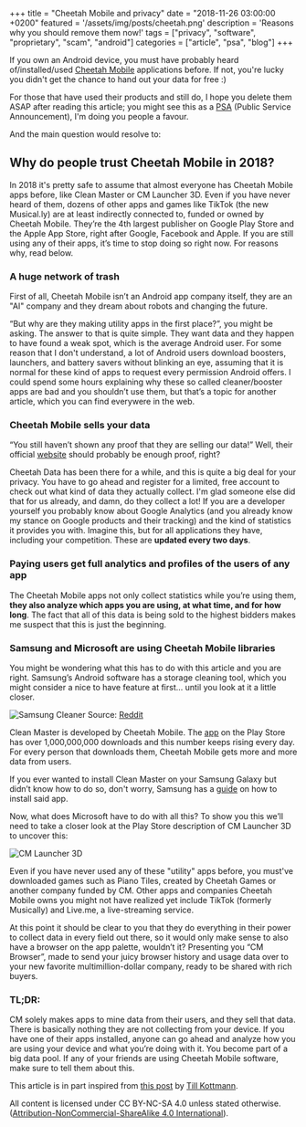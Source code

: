 +++
title = "Cheetah Mobile and privacy"
date = "2018-11-26 03:00:00 +0200"
featured = '/assets/img/posts/cheetah.png'
description = 'Reasons why you should remove them now!'
tags = ["privacy", "software", "proprietary", "scam", "android"]
categories = ["article", "psa", "blog"]
+++

If you own an Android device, you must have probably heard of/installed/used [Cheetah Mobile](https://www.cmcm.com/en-us/) applications before. If not, you're lucky you didn't get the chance to hand out your data for free :)

For those that have used their products and still do, I hope you delete them ASAP after reading this article; you might see this as a [PSA](https://www.slanguide.com/what-does-psa-mean/) (Public Service Announcement), I'm doing you people a favour.

And the main question would resolve to:

## Why do people trust Cheetah Mobile in 2018?

In 2018 it's pretty safe to assume that almost everyone has Cheetah Mobile apps before, like Clean Master or CM Launcher 3D. Even if you have never heard of them, dozens of other apps and games like TikTok (the new Musical.ly) are at least indirectly connected to, funded or owned by Cheetah Mobile. They’re the 4th largest publisher on Google Play Store and the Apple App Store, right after Google, Facebook and Apple. If you are still using any of their apps, it’s time to stop doing so right now. For reasons why, read below.

### A huge network of trash

First of all, Cheetah Mobile isn’t an Android app company itself, they are an "AI" company and they dream about robots and changing the future.

“But why are they making utility apps in the first place?”, you might be asking. The answer to that is quite simple. They want data and they happen to have found a weak spot, which is the average Android user. For some reason that I don't understand, a lot of Android users download boosters, launchers, and battery savers without blinking an eye, assuming that it is normal for these kind of apps to request every permission Android offers. I could spend some hours explaining why these so called cleaner/booster apps are bad and you shouldn’t use them, but that’s a topic for another article, which you can find everywere in the web.

### Cheetah Mobile sells your data

“You still haven’t shown any proof that they are selling our data!” Well, their official [website](http://data.cmcm.com) should probably be enough proof, right?

Cheetah Data has been there for a while, and this is quite a big deal for your privacy. You have to go ahead and register for a limited, free account to check out what kind of data they actually collect. I'm glad someone else did that for us already, and damn, do they collect a lot! If you are a developer yourself you probably know about Google Analytics (and you already know my stance on Google products and their tracking) and the kind of statistics it provides you with. Imagine this, but for all applications they have, including your competition. These are **updated every two days**.

### Paying users get full analytics and profiles of the users of any app

The Cheetah Mobile apps not only collect statistics while you’re using them, **they also analyze which apps you are using, at what time, and for how long**. The fact that all of this data is being sold to the highest bidders makes me suspect that this is just the beginning.

### Samsung and Microsoft are using Cheetah Mobile libraries

You might be wondering what this has to do with this article and you are right. Samsung’s Android software has a storage cleaning tool, which you might consider a nice to have feature at first... until you look at it a little closer.

![Samsung Cleaner](../assets/img/posts/samsung-cheetah.jpg)
Source: [Reddit](https://www.reddit.com/r/Android/comments/68rtn1/clean_master_is_what_samsung_uses_for_their/)

Clean Master is developed by Cheetah Mobile. The [app](https://play.google.com/store/apps/details?id=com.cleanmaster.mguard) on the Play Store has over 1,000,000,000 downloads and this number keeps rising every day. For every person that downloads them, Cheetah Mobile gets more and more data from users.

If you ever wanted to install Clean Master on your Samsung Galaxy but didn’t know how to do so, don't worry, Samsung has a [guide](https://www.samsung.com/uk/support/mobile-devices/how-do-i-get-the-clean-master-speed-booster-app-on-my-samsung-galaxy-device/) on how to install said app.

Now, what does Microsoft have to do with all this? To show you this we’ll need to take a closer look at the Play Store description of CM Launcher 3D to uncover this:

![CM Launcher 3D](../assets/img/posts/microsoft-cheetah.png)

Even if you have never used any of these "utility" apps before, you must've downloaded games such as Piano Tiles, created by Cheetah Games or another company funded by CM. Other apps and companies Cheetah Mobile owns you might not have realized yet include TikTok (formerly Musically) and Live.me, a live-streaming service.

At this point it should be clear to you that they do everything in their power to collect data in every field out there, so it would only make sense to also have a browser on the app palette, wouldn’t it? Presenting you “CM Browser”, made to send your juicy browser history and usage data over to your new favorite multimillion-dollar company, ready to be shared with rich buyers.

### TL;DR:

CM solely makes apps to mine data from their users, and they sell that data. There is basically nothing they are not collecting from your device. If you have one of their apps installed, anyone can go ahead and analyze how you are using your device and what you’re doing with it. You become part of a big data pool. If any of your friends are using Cheetah Mobile software, make sure to tell them about this.

This article is in part inspired from [this post](https://medium.com/melon-pancakes/cheetah-mobile-a-web-of-trash-2f2ee875f6e5) by [Till Kottmann](https://medium.com/@deletescape).

All content is licensed under CC BY-NC-SA 4.0 unless stated otherwise. ([Attribution-NonCommercial-ShareAlike 4.0 International](https://creativecommons.org/licenses/by-nc-sa/4.0/)).
